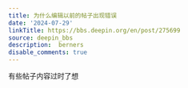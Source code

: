 ```yaml
---
title: 为什么编辑以前的帖子出现错误
date: '2024-07-29'
linkTitle: https://bbs.deepin.org/en/post/275699
source: deepin_bbs
description:  berners 
disable_comments: true
---
```

有些帖子内容过时了想
